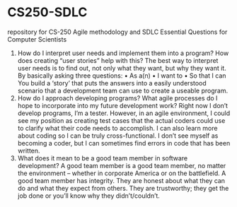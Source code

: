 # CS250-SDLC
repository for CS-250 Agile methodology and SDLC
Essential Questions for Computer Scientists

1.	How do I interpret user needs and implement them into a program? How does creating “user stories” help with this?
The best way to interpret user needs is to find out, not only what they want, but why they want it. By basically asking three questions:
•	As a(n) <type of user>
•	I want to <perform some task>
•	So that I can <achieve some goal>
You build a ‘story’ that puts the answers into a easily understood scenario that a development team can use to create a useable program.
2.  How do I approach developing programs? What agile processes do I hope to incorporate into my future development work?
Right now I don’t develop programs, I’m a tester. However, in an agile environment, I could see my position as creating test cases that the actual coders could use to clarify what their code needs to accomplish. I can also learn more about coding so I can be truly cross-functional. I don’t see myself as becoming a coder, but I can sometimes find errors in code that has been written. 
3.	What does it mean to be a good team member in software development?
A good team member is a good team member, no matter the environment – whether in corporate America or on the battlefield. A good team member has integrity. They are honest about what they can do and what they expect from others. They are trustworthy; they get the job done or you’ll know why they didn’t/couldn’t.
